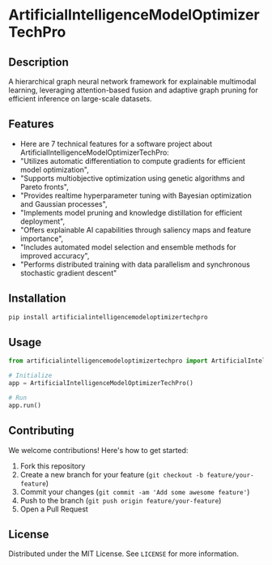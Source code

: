 # ArtificialIntelligenceModelOptimizerTechPro

## Description

A hierarchical graph neural network framework for explainable multimodal learning, leveraging attention-based fusion and adaptive graph pruning for efficient inference on large-scale datasets.

## Features

- Here are 7 technical features for a software project about ArtificialIntelligenceModelOptimizerTechPro:
- "Utilizes automatic differentiation to compute gradients for efficient model optimization",
- "Supports multiobjective optimization using genetic algorithms and Pareto fronts",
- "Provides realtime hyperparameter tuning with Bayesian optimization and Gaussian processes",
- "Implements model pruning and knowledge distillation for efficient deployment",
- "Offers explainable AI capabilities through saliency maps and feature importance",
- "Includes automated model selection and ensemble methods for improved accuracy",
- "Performs distributed training with data parallelism and synchronous stochastic gradient descent"
## Installation

```bash
pip install artificialintelligencemodeloptimizertechpro
```

## Usage

```python
from artificialintelligencemodeloptimizertechpro import ArtificialIntelligenceModelOptimizerTechPro

# Initialize
app = ArtificialIntelligenceModelOptimizerTechPro()

# Run
app.run()
```

## Contributing

We welcome contributions! Here's how to get started:

1. Fork this repository
2. Create a new branch for your feature (`git checkout -b feature/your-feature`)
3. Commit your changes (`git commit -am 'Add some awesome feature'`)
4. Push to the branch (`git push origin feature/your-feature`)
5. Open a Pull Request

## License

Distributed under the MIT License. See `LICENSE` for more information.
